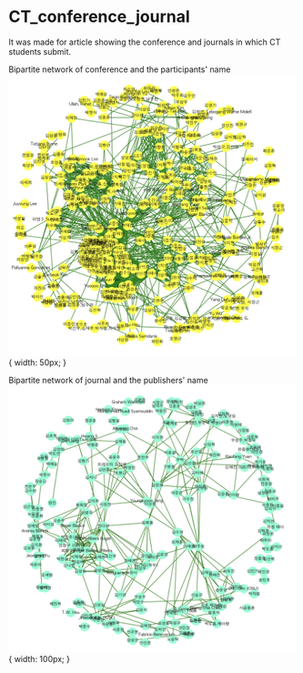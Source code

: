 # CT_conference_journal
It was made for article showing the conference and journals in which CT students submit.

Bipartite network of conference and the participants' name
![alt text](https://raw.githubusercontent.com/soheekim911/CT_conference_journal/master/Conference_name.png){ width: 50px; }


Bipartite network of journal and the publishers' name
![alt text](https://raw.githubusercontent.com/soheekim911/CT_conference_journal/master/Journal_name.png){ width: 100px; }
